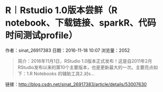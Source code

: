 # R︱Rstudio 1.0版本尝鲜（R notebook、下载链接、sparkR、代码时间测试profile）
作者：sinat_26917383
日期：2016-11-18 10:07
浏览量：2052
> 简介：2016年11月1日，RStudio 1.0版本正式发布！这是自2011年2月RStudio发布以来的第10个主要版本，也是更新最大的一次。主要亮点如下：1.R Notebooks 的辅助工具2.对s...

 链接：http://blog.csdn.net/sinat_26917383/article/details/53007630
